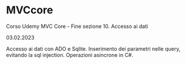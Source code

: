 # MVCcore
Corso Udemy MVC Core - Fine sezione 10. Accesso ai dati

03.02.2023

Accesso ai dati con ADO e Sqlite.
Inserimento dei parametri nelle query, evitando la sql injection.
Operazioni asincrone in C#.
